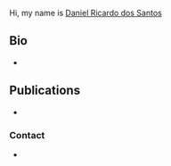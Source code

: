 

Hi, my name is [Daniel Ricardo dos Santos](http://daniel-rs.github.io)

## Bio

* 

## Publications

*

### Contact

* 